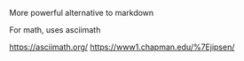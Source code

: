 More powerful alternative to markdown

For math, uses asciimath

<https://asciimath.org/>
<https://www1.chapman.edu/%7Ejipsen/>
